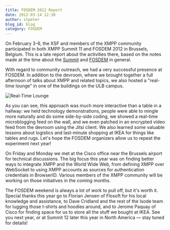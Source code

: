 ```yaml
---
title: FOSDEM 2012 Report
date: 2012-03-14 12:30
author: stpeter
blog_id: blog
category: FOSDEM
---
```


On February 3-6, the XSF and members of the XMPP community participated in both XMPP Summit 11 and FOSDEM 2012 in Brussels, Belgium. This is a late report about the activities there, based on the notes made at the time about the [Summit](http://mail.jabber.org/pipermail/summit/2012-February/001084.html) and [FOSDEM](http://mail.jabber.org/pipermail/members/2012-February/006679.html) in general.

With regard to community outreach, we had a very successful presence at FOSDEM. In addition to the devroom, where we brought together a full afternoon of talks about XMPP and related topics, we also hosted a "real-time lounge" in one of the buildings on the ULB campus.

![Real-Time Lounge](/images/real-time-lounge.png)

As you can see, this approach was much more interactive than a table in a hallway: we held technology demonstrations, people were able to mingle more naturally and do some side-by-side coding, we showed a real-time microblogging feed on the wall, and we even patched in an encrypted video feed from the devroom using the Jitsi client. We also learned some valuable lessons about logistics and last-minute shopping at IKEA for things like tables and rugs. Let's hope the FOSDEM organizers allow us to repeat the experiment next year!

On Friday and Monday we met at the Cisco office near the Brussels airport for technical discussions. The big focus this year was on finding better ways to integrate XMPP and the World Wide Web, from defining XMPP over WebSocket to using XMPP accounts as sources for authentication credentials in BrowserID. Various members of the XMPP community will be working on those initiatives in the coming months.

The FOSDEM weekend is always a lot of work to pull off, but it's worth it. Special thanks this year go to Florian Jensen of Flosoft for his local knowledge and assistance, to Dave Cridland and the rest of the Isode team for lugging those t-shirts and hoodies around, and to Jerome Paquay of Cisco for finding space for us to store all the stuff we bought at IKEA. See you next year, or at Summit 12 later this year in North America — stay tuned for details!
